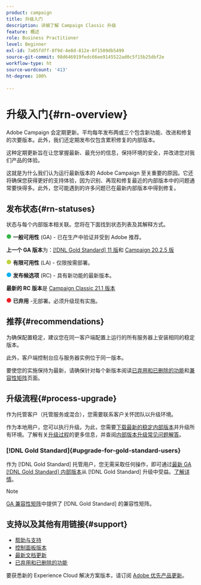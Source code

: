 ```yaml
---
product: campaign
title: 升级入门
description: 详细了解 Campaign Classic 升级
feature: 概述
role: Business Practitioner
level: Beginner
exl-id: 7a05fdff-8f9d-4e8d-812e-0f1509db5499
source-git-commit: 98d646919fedc66ee9145522ad0c5f15b25dbf2e
workflow-type: ht
source-wordcount: '413'
ht-degree: 100%

---
```


# 升级入门{#rn-overview}

Adobe Campaign 会定期更新。平均每年发布两或三个包含新功能、改进和修复的次要版本。此外，我们还定期发布仅包含累积修复的内部版本。

这种定期更新旨在让您掌握最新、最充分的信息，保持环境的安全，并改进您对我们产品的体验。

这就是为什么我们认为运行最新版本的 Adobe Campaign 至关重要的原因。它还将确保您获得更好的支持体验，因为识别、再现和修复最近的内部版本中的问题通常要快得多。此外，您可能遇到的许多问题已在最新内部版本中得到修复。

## 发布状态{#rn-statuses}

状态与每个内部版本相关联。您将在下面找到状态列表及其解释方式。

![](assets/do-not-localize/green3.png) **一般可用性** (GA) - 已在生产中验证并受到 Adobe 推荐。

**上一个 GA 版本**&#x200B;为：[[!DNL Gold Standard]  11 版](../../rn/using/gold-standard.md)和 [Campaign 20.2.5 版](../../rn/using/release--20-2.md)

![](assets/do-not-localize/limited3.png) **有限可用性** (LA) - 仅限按需部署。

![](assets/do-not-localize/blue3.png) **发布候选项** (RC) - 具有新功能的最新版本。

**最新的 RC 版本**&#x200B;是 [Campaign Classic 21.1 版本](../../rn/using/latest-release.md)

![](assets/do-not-localize/red3.png) **已弃用** -无部署。必须升级现有实施。

## 推荐{#recommendations}

为确保配置稳定，建议您在同一客户端配置上运行的所有服务器上安装相同的稳定版本。

此外，客户端控制台应与服务器实例位于同一版本。

要使您的实施保持为最新，请确保针对每个新版本阅读[已弃用和已删除的功能](../../rn/using/deprecated-features.md)和[兼容性矩阵](../../rn/using/compatibility-matrix.md)页面。

## 升级流程{#process-upgrade}

作为托管客户（托管服务或混合），您需要联系客户关怀团队以升级环境。

作为本地用户，您可以执行升级。为此，您需要[下载最新的稳定内部版本](https://experience.adobe.com/#/downloads/content/software-distribution/en/campaign.html)并升级所有环境。了解有关[升级过程](../../production/using/build-upgrade.md)的更多信息，并查阅[内部版本升级常见问题解答](../../platform/using/faq-build-upgrade.md)。

### [!DNL Gold Standard]{#upgrade-for-gold-standard-users}

作为 [!DNL Gold Standard] 托管用户，您无需采取任何操作，即可通过[最新 GA  [!DNL Gold Standard] 内部版本](../../rn/using/gold-standard.md#gs-11)从 [!DNL Gold Standard] 升级中受益。[了解详情](../../rn/using/gs-overview.md)。

>[!NOTE]
>[GA 兼容性矩阵](../../rn/using/compatibility-matrix-gs.md)中提供了 [!DNL Gold Standard] 的兼容性矩阵。

## 支持以及其他有用链接{#support}

* [帮助与支持](../../support.md)
* [控制面板版本](https://experienceleague.adobe.com/docs/control-panel/using/release-notes.html?lang=zh-Hans)
* [最新文档更新](../../rn/using/documentation-updates.md)
* [已弃用和已删除的功能](../../rn/using/deprecated-features.md)

要获悉新的 Experience Cloud 解决方案版本，请订阅 [Adobe 优先产品更新](https://www.adobe.com/cn/subscription/priority-product-update.html)。
